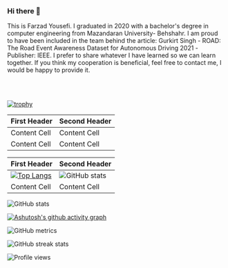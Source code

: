 ### Hi there 👋
This is Farzad Yousefi. I graduated in 2020 with a bachelor's degree in computer engineering from Mazandaran University- Behshahr. I am proud to have been included in the team behind the article: Gurkirt Singh - ROAD: The Road Event Awareness Dataset for Autonomous Driving 2021 -Publisher: IEEE. I prefer to share whatever I have learned so we can learn together. If you think my cooperation is beneficial, feel free to contact me, I would be happy to provide it.


<br><br>

[![trophy](https://github-profile-trophy.vercel.app/?username=F-Yousefi&theme=onedark)](https://github.com/ryo-ma/github-profile-trophy)


| First Header  | Second Header |
| ------------- | ------------- |
| Content Cell  | Content Cell  |
| Content Cell  | Content Cell  |


| First Header  | Second Header |
| ------------- | ------------- |
| [![Top Langs](https://github-readme-stats.vercel.app/api/top-langs/?username=F-Yousefi)](https://github.com/anuraghazra/github-readme-stats)  | ![GitHub stats](https://github-readme-stats.vercel.app/api?username=F-Yousefi&show_icons=true)  |
| Content Cell  | Content Cell  |



![GitHub stats](https://github-readme-stats.vercel.app/api?username=F-Yousefi&show_icons=true)  

[![Ashutosh's github activity graph](https://github-readme-activity-graph.vercel.app/graph?username=F-Yousefi&theme=dracula)](https://github.com/ashutosh00710/github-readme-activity-graph) 

![GitHub metrics](https://metrics.lecoq.io/F-Yousefi)  

![GitHub streak stats](https://streak-stats.demolab.com/?user=F-Yousefi)  

![Profile views](https://gpvc.arturio.dev/F-Yousefi)  
